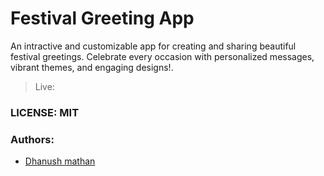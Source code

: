 # Festival Greeting App

An intractive and customizable app for creating and sharing beautiful festival greetings. Celebrate every occasion with personalized messages, vibrant themes, and engaging designs!.

> Live: []()


### LICENSE: MIT


### Authors:
 - [Dhanush mathan](Dhanushmathan)
